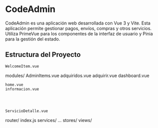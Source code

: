 # CodeAdmin

CodeAdmin es una aplicación web desarrollada con Vue 3 y Vite. Esta aplicación permite gestionar pagos, envíos, compras y otros servicios. Utiliza PrimeVue para los componentes de la interfaz de usuario y Pinia para la gestión del estado.

## Estructura del Proyecto

    WelcomeItem.vue

modules/
    AdminItems.vue
    adquiridos.vue
    adquirir.vue
    dashboard.vue
    
    
    home.vue
    informacion.vue
    
    
    
    
    ServicioDetalle.vue
    
router/
    index.js
services/
    ...
stores/
views/